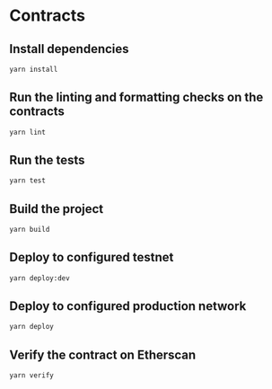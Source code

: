 # Contracts 
## Install dependencies 

```bash
yarn install
```

## Run the linting and formatting checks on the contracts

```bash
yarn lint
```

## Run the tests

```bash
yarn test
```

## Build the project

```bash
yarn build
```

## Deploy to configured testnet

```bash
yarn deploy:dev
```

## Deploy to configured production network

```bash
yarn deploy
```

## Verify the contract on Etherscan

```bash
yarn verify
```